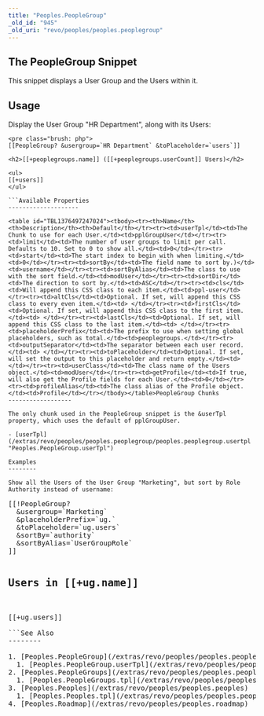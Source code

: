 ```yaml
---
title: "Peoples.PeopleGroup"
_old_id: "945"
_old_uri: "revo/peoples/peoples.peoplegroup"
---
```


The PeopleGroup Snippet
-----------------------

This snippet displays a User Group and the Users within it.

Usage
-----

Display the User Group "HR Department", along with its Users:

```
<pre class="brush: php">
[[PeopleGroup? &usergroup=`HR Department` &toPlaceholder=`users`]]

<h2>[[+peoplegroups.name]] ([[+peoplegroups.userCount]] Users)</h2>

<ul>
[[+users]]
</ul>

```Available Properties
--------------------

<table id="TBL1376497247024"><tbody><tr><th>Name</th><th>Description</th><th>Default</th></tr><tr><td>userTpl</td><td>The Chunk to use for each User.</td><td>pplGroupUser</td></tr><tr><td>limit</td><td>The number of user groups to limit per call. Defaults to 10. Set to 0 to show all.</td><td>0</td></tr><tr><td>start</td><td>The start index to begin with when limiting.</td><td>0</td></tr><tr><td>sortBy</td><td>The field name to sort by.)</td><td>username</td></tr><tr><td>sortByAlias</td><td>The class to use with the sort field.</td><td>modUser</td></tr><tr><td>sortDir</td><td>The direction to sort by.</td><td>ASC</td></tr><tr><td>cls</td><td>Will append this CSS class to each item.</td><td>ppl-user</td></tr><tr><td>altCls</td><td>Optional. If set, will append this CSS class to every even item.</td><td> </td></tr><tr><td>firstCls</td><td>Optional. If set, will append this CSS class to the first item.</td><td> </td></tr><tr><td>lastCls</td><td>Optional. If set, will append this CSS class to the last item.</td><td> </td></tr><tr><td>placeholderPrefix</td><td>The prefix to use when setting global placeholders, such as total.</td><td>peoplegroups.</td></tr><tr><td>outputSeparator</td><td>The separator between each user record.</td><td> </td></tr><tr><td>toPlaceholder</td><td>Optional. If set, will set the output to this placeholder and return empty.</td><td> </td></tr><tr><td>userClass</td><td>The class name of the Users object.</td><td>modUser</td></tr><tr><td>getProfile</td><td>If true, will also get the Profile fields for each User.</td><td>0</td></tr><tr><td>profileAlias</td><td>The class alias of the Profile object.</td><td>Profile</td></tr></tbody></table>PeopleGroup Chunks
------------------

The only chunk used in the PeopleGroup snippet is the &userTpl property, which uses the default of pplGroupUser.

- [userTpl](/extras/revo/peoples/peoples.peoplegroup/peoples.peoplegroup.usertpl "Peoples.PeopleGroup.userTpl")

Examples
--------

Show all the Users of the User Group "Marketing", but sort by Role Authority instead of username:

```
<pre class="brush: php">
[[!PeopleGroup? 
  &usergroup=`Marketing`
  &placeholderPrefix=`ug.` 
  &toPlaceholder=`ug.users`
  &sortBy=`authority`
  &sortByAlias=`UserGroupRole`
]]

<h2>Users in [[+ug.name]]</h2>

[[+ug.users]]

```See Also
--------

1. [Peoples.PeopleGroup](/extras/revo/peoples/peoples.peoplegroup)
  1. [Peoples.PeopleGroup.userTpl](/extras/revo/peoples/peoples.peoplegroup/peoples.peoplegroup.usertpl)
2. [Peoples.PeopleGroups](/extras/revo/peoples/peoples.peoplegroups)
  1. [Peoples.PeopleGroups.tpl](/extras/revo/peoples/peoples.peoplegroups/peoples.peoplegroups.tpl)
3. [Peoples.Peoples](/extras/revo/peoples/peoples.peoples)
  1. [Peoples.Peoples.tpl](/extras/revo/peoples/peoples.peoples/peoples.peoples.tpl)
4. [Peoples.Roadmap](/extras/revo/peoples/peoples.roadmap)